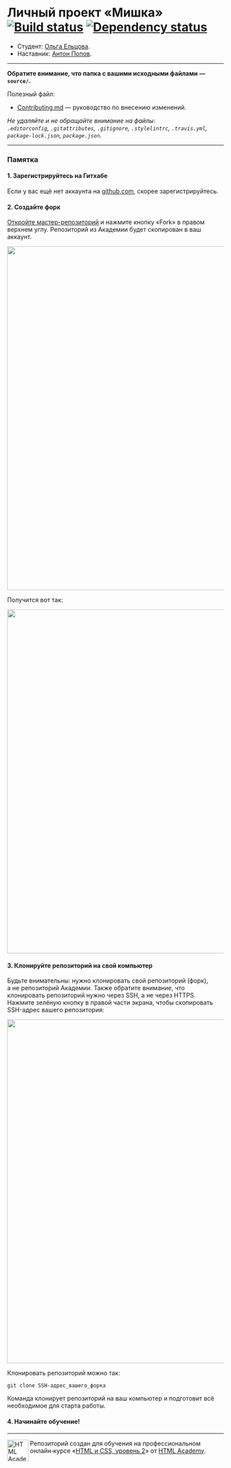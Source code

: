 # Личный проект «Мишка» [![Build status][travis-image]][travis-url] [![Dependency status][dependency-image]][dependency-url]

* Студент: [Ольга Ельцова](https://up.htmlacademy.ru/adaptive/20/user/565399).
* Наставник: [Антон Попов](https://up.htmlacademy.ru/adaptive/20/user/78239).

---

**Обратите внимание, что папка с вашими исходными файлами — `source/`.**

Полезный файл:

- [Contributing.md](Contributing.md) — руководство по внесению изменений.

_Не удаляйте и не обращайте внимание на файлы:_<br>
_`.editorconfig`, `.gitattributes`, `.gitignore`, `.stylelintrc`, `.travis.yml`, `package-lock.json`, `package.json`._

---

### Памятка

#### 1. Зарегистрируйтесь на Гитхабе

Если у вас ещё нет аккаунта на [github.com](https://github.com/join), скорее зарегистрируйтесь.

#### 2. Создайте форк

[Откройте мастер-репозиторий](https://github.com/htmlacademy-adaptive/565399-mishka-20) и нажмите кнопку «Fork» в правом верхнем углу. Репозиторий из Академии будет скопирован в ваш аккаунт.

<img width="800" alt="" src="https://user-images.githubusercontent.com/10909/60808189-541c1580-a190-11e9-8c4c-459d9c0f22f5.jpg">

Получится вот так:

<img width="800" alt="" src="https://user-images.githubusercontent.com/10909/60808191-54b4ac00-a190-11e9-92f8-ca77249661c3.jpg">

#### 3. Клонируйте репозиторий на свой компьютер

Будьте внимательны: нужно клонировать свой репозиторий (форк), а не репозиторий Академии. Также обратите внимание, что клонировать репозиторий нужно через SSH, а не через HTTPS. Нажмите зелёную кнопку в правой части экрана, чтобы скопировать SSH-адрес вашего репозитория:

<img width="800" alt="" src="https://user-images.githubusercontent.com/10909/60808192-54b4ac00-a190-11e9-804e-4565b5bd699c.jpg">

Клонировать репозиторий можно так:

```
git clone SSH-адрес_вашего_форка
```

Команда клонирует репозиторий на ваш компьютер и подготовит всё необходимое для старта работы.

#### 4. Начинайте обучение!

---

<a href="https://htmlacademy.ru/intensive/adaptive"><img align="left" width="50" height="50" alt="HTML Academy" src="https://up.htmlacademy.ru/static/img/intensive/adaptive/logo-for-github-2.png"></a>

Репозиторий создан для обучения на профессиональном онлайн‑курсе «[HTML и CSS, уровень 2](https://htmlacademy.ru/intensive/adaptive)» от [HTML Academy](https://htmlacademy.ru).

[travis-image]: https://travis-ci.com/htmlacademy-adaptive/565399-mishka-20.svg?branch=master
[travis-url]: https://travis-ci.com/htmlacademy-adaptive/565399-mishka-20
[dependency-image]: https://david-dm.org/htmlacademy-adaptive/565399-mishka-20/dev-status.svg?style=flat-square
[dependency-url]: https://david-dm.org/htmlacademy-adaptive/565399-mishka-20?type=dev
